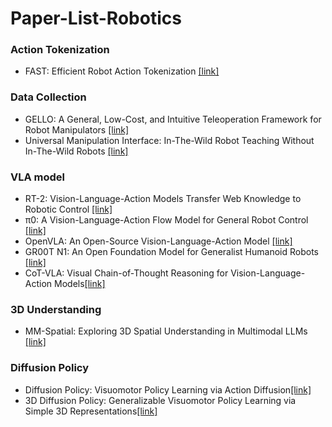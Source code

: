 # Paper-List-Robotics

 ### Action Tokenization
+ FAST: Efficient Robot Action Tokenization [[link]](https://www.pi.website/research/fast)

 ### Data Collection
+ GELLO: A General, Low-Cost, and Intuitive Teleoperation Framework for Robot Manipulators [[link]](https://wuphilipp.github.io/gello_site/)
+ Universal Manipulation Interface: In-The-Wild Robot Teaching Without In-The-Wild Robots [[link]](https://umi-gripper.github.io/)

 ### VLA model
+ RT-2: Vision-Language-Action Models Transfer Web Knowledge to Robotic Control [[link]](https://robotics-transformer2.github.io/assets/rt2.pdf)
+ π0: A Vision-Language-Action Flow Model for General Robot Control [[link]](https://www.physicalintelligence.company/download/pi0.pdf)
+ OpenVLA: An Open-Source Vision-Language-Action Model [[link]](https://openvla.github.io/)
+ GR00T N1: An Open Foundation Model for Generalist Humanoid Robots [[link]](https://d1qx31qr3h6wln.cloudfront.net/publications/GR00T_1_Whitepaper.pdf)
+ CoT-VLA: Visual Chain-of-Thought Reasoning for Vision-Language-Action Models[[link]](https://arxiv.org/pdf/2503.22020v1)

 ### 3D Understanding
 + MM-Spatial: Exploring 3D Spatial Understanding in Multimodal LLMs [[link]](https://arxiv.org/pdf/2503.13111)

 ### Diffusion Policy
 + Diffusion Policy: Visuomotor Policy Learning via Action Diffusion[[link]](https://arxiv.org/pdf/2303.04137v4)
 + 3D Diffusion Policy: Generalizable Visuomotor Policy Learning via Simple 3D Representations[[link]](https://3d-diffusion-policy.github.io/)
